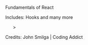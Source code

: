 Fundamentals of React

Includes:
Hooks and many more 


<div>
<ul
<li></li>
></ul>
</div>













Credits: John Smilga | Coding Addict
